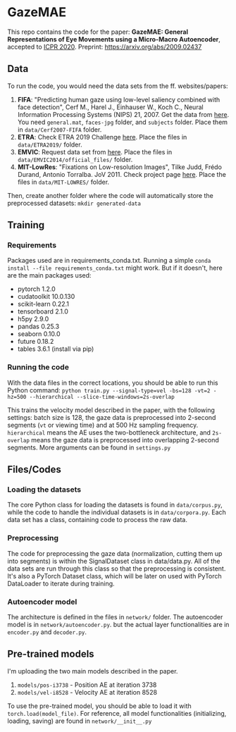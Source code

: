 # GazeMAE
This repo contains the code for the paper:
**GazeMAE: General Representations of Eye Movements using a Micro-Macro Autoencoder**, accepted to [ICPR 2020](http://icpr2020.it).
Preprint: https://arxiv.org/abs/2009.02437

## Data
To run the code, you would need the data sets from the ff. websites/papers:
1. **FIFA**: "Predicting human gaze using low-level saliency combined with face
    detection", Cerf M., Harel J., Einhauser W., Koch C., Neural Information Processing Systems (NIPS) 21, 2007. Get the data from [here](https://www.morancerf.com/publications). You need `general.mat`, `faces-jpg` folder, and `subjects` folder. Place them in `data/Cerf2007-FIFA` folder.
2. **ETRA**: Check ETRA 2019 Challenge [here](https://etra.acm.org/2019/challenge.html). Place the files in `data/ETRA2019/` folder.
3. **EMVIC**: Request data set from [here](http://kasprowski.pl/emvic/dataset.php). Place the files in `data/EMVIC2014/official_files/` folder.
4. **MIT-LowRes**: "Fixations on Low-resolution Images", Tilke Judd, Frédo Durand, Antonio Torralba. JoV 2011. Check project page [here](http://people.csail.mit.edu/tjudd/LowRes/index.html). Place the files in `data/MIT-LOWRES/` folder.

Then, create another folder where the code will automatically store the preprocessed datasets: `mkdir generated-data`

## Training
### Requirements
Packages used are in requirements_conda.txt.
Running a simple `conda install --file requirements_conda.txt` might work.
But if it doesn't, here are the main packages used:
- pytorch 1.2.0
- cudatoolkit 10.0.130
- scikit-learn 0.22.1
- tensorboard 2.1.0
- h5py 2.9.0
- pandas 0.25.3
- seaborn 0.10.0
- future 0.18.2
- tables 3.6.1 (install via pip)

### Running the code
With the data files in the correct locations, you should be able to run this Python command: `python train.py --signal-type=vel -bs=128 -vt=2 -hz=500 --hierarchical --slice-time-windows=2s-overlap`

This trains the velocity model described in the paper, with the following settings: batch size is 128, the gaze data is preprocessed into 2-second segments (`vt` or viewing time) and at 500 Hz sampling frequency. `hierarchical` means the AE uses the two-bottleneck architecture, and `2s-overlap` means the gaze data is preprocessed into overlapping 2-second segments. More arguments can be found in `settings.py`

## Files/Codes
### Loading the datasets
The core Python class for loading the datasets is found in `data/corpus.py`, while the code to handle the individual datasets is in `data/corpora.py`. Each data set has a class, containing code to process the raw data.

### Preprocessing
The code for preprocessing the gaze data (normalization, cutting them up into segments) is within the SignalDataset class in data/data.py. All of the data sets are run through this class so that the preprocessing is consistent. It's also a PyTorch Dataset class, which will be later on used with PyTorch DataLoader to iterate during training.

### Autoencoder model
The architecture is defined in the files in `network/` folder. The autoencoder model is in `network/autoencoder.py`. but the actual layer functionalities are in `encoder.py` and `decoder.py`.


## Pre-trained models
I'm uploading the two main models described in the paper.
1. `models/pos-i3738` - Position AE at iteration 3738
2. `models/vel-i8528` - Velocity AE at iteration 8528

To use the pre-trained model, you should be able to load it with `torch.load(model_file)`. For reference, all model functionalities (initializing, loading, saving) are found in `network/__init__.py`

